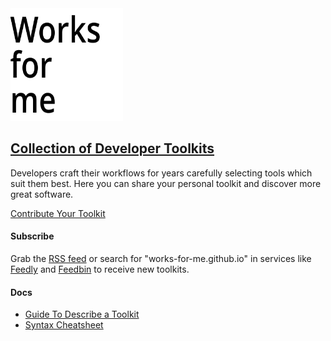 <img src="./statics/logo.svg" width="180px" height="180px">

## [Collection of Developer Toolkits](https://works-for-me.github.io)

Developers craft their workflows for years carefully selecting tools which suit them best. Here you can share your personal toolkit and discover more great software.

[Contribute Your Toolkit](https://github.com/nik-garmash/works-for-me/issues/new?template=new-toolkit.md)

#### Subscribe

Grab the [RSS feed](https://works-for-me.github.io/rss.xml) or search for "works-for-me.github.io" in services like [Feedly](https://feedly.com) and [Feedbin](https://feedbin.com) to receive new toolkits.

#### Docs

- [Guide To Describe a Toolkit](https://github.com/nik-garmash/works-for-me/wiki/Guide-To-Describe-a-Toolkit)
- [Syntax Cheatsheet](https://github.com/nik-garmash/works-for-me/wiki/Syntax-Cheatsheet)
